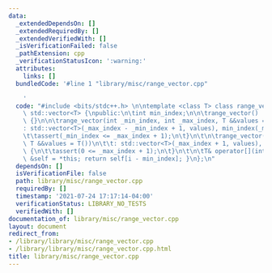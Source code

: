 ```yaml
---
data:
  _extendedDependsOn: []
  _extendedRequiredBy: []
  _extendedVerifiedWith: []
  _isVerificationFailed: false
  _pathExtension: cpp
  _verificationStatusIcon: ':warning:'
  attributes:
    links: []
  bundledCode: '#line 1 "library/misc/range_vector.cpp"

    '
  code: "#include <bits/stdc++.h> \n\ntemplate <class T> class range_vector : public\
    \ std::vector<T> {\npublic:\n\tint min_index;\n\n\trange_vector() : min_index(0)\
    \ {}\n\n\trange_vector(int _min_index, int _max_index, T &&values = T())\n\t\t\
    : std::vector<T>(_max_index - _min_index + 1, values), min_index(_min_index) {\n\
    \t\tassert(_min_index <= _max_index + 1);\n\t}\n\t\n\trange_vector(int _max_index,\
    \ T &&values = T())\n\t\t: std::vector<T>(_max_index + 1, values), min_index(0)\
    \ {\n\t\tassert(0 <= _max_index + 1);\n\t}\n\t\n\tT& operator[](int i) { std::vector<T>\
    \ &self = *this; return self[i - min_index]; }\n};\n"
  dependsOn: []
  isVerificationFile: false
  path: library/misc/range_vector.cpp
  requiredBy: []
  timestamp: '2021-07-24 17:17:14-04:00'
  verificationStatus: LIBRARY_NO_TESTS
  verifiedWith: []
documentation_of: library/misc/range_vector.cpp
layout: document
redirect_from:
- /library/library/misc/range_vector.cpp
- /library/library/misc/range_vector.cpp.html
title: library/misc/range_vector.cpp
---
```

